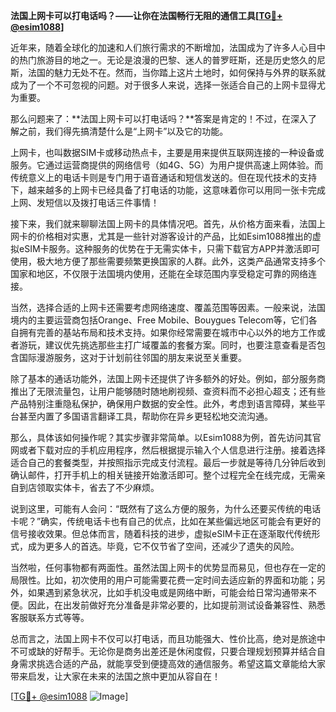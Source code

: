 **法国上网卡可以打电话吗？——让你在法国畅行无阻的通信工具[[TG💪+ @esim1088](https://t.me/s/esim1088)]**

近年来，随着全球化的加速和人们旅行需求的不断增加，法国成为了许多人心目中的热门旅游目的地之一。无论是浪漫的巴黎、迷人的普罗旺斯，还是历史悠久的尼斯，法国的魅力无处不在。然而，当你踏上这片土地时，如何保持与外界的联系就成为了一个不可忽视的问题。对于很多人来说，选择一张适合自己的上网卡显得尤为重要。

那么问题来了：**法国上网卡可以打电话吗？**答案是肯定的！不过，在深入了解之前，我们得先搞清楚什么是“上网卡”以及它的功能。

上网卡，也叫数据SIM卡或移动热点卡，主要是用来提供互联网连接的一种设备或服务。它通过运营商提供的网络信号（如4G、5G）为用户提供高速上网体验。而传统意义上的电话卡则是专门用于语音通话和短信发送的。但在现代技术的支持下，越来越多的上网卡已经具备了打电话的功能，这意味着你可以用同一张卡完成上网、发短信以及拨打电话三件事情！

接下来，我们就来聊聊法国上网卡的具体情况吧。首先，从价格方面来看，法国上网卡的价格相对实惠，尤其是一些针对游客设计的产品，比如Esim1088推出的虚拟eSIM卡服务。这种服务的优势在于无需实体卡，只需下载官方APP并激活即可使用，极大地方便了那些需要频繁更换国家的人群。此外，这类产品通常支持多个国家和地区，不仅限于法国境内使用，还能在全球范围内享受稳定可靠的网络连接。

当然，选择合适的上网卡还需要考虑网络速度、覆盖范围等因素。一般来说，法国境内的主要运营商包括Orange、Free Mobile、Bouygues Telecom等，它们各自拥有完善的基站布局和技术支持。如果你经常需要在城市中心以外的地方工作或者游玩，建议优先挑选那些主打广域覆盖的套餐方案。同时，也要注意查看是否包含国际漫游服务，这对于计划前往邻国的朋友来说至关重要。

除了基本的通话功能外，法国上网卡还提供了许多额外的好处。例如，部分服务商推出了无限流量包，让用户能够随时随地刷视频、查资料而不必担心超支；还有些产品特别注重隐私保护，确保用户数据的安全性。此外，考虑到语言障碍，某些平台甚至内置了多国语言翻译工具，帮助你在异乡更轻松地交流沟通。

那么，具体该如何操作呢？其实步骤非常简单。以Esim1088为例，首先访问其官网或者下载对应的手机应用程序，然后根据提示输入个人信息进行注册。接着选择适合自己的套餐类型，并按照指示完成支付流程。最后一步就是等待几分钟后收到确认邮件，打开手机上的相关链接开始激活即可。整个过程完全在线完成，无需亲自到店领取实体卡，省去了不少麻烦。

说到这里，可能有人会问：“既然有了这么方便的服务，为什么还要买传统的电话卡呢？”确实，传统电话卡也有自己的优点，比如在某些偏远地区可能会有更好的信号接收效果。但总体而言，随着科技的进步，虚拟eSIM卡正在逐渐取代传统形式，成为更多人的首选。毕竟，它不仅节省了空间，还减少了遗失的风险。

当然啦，任何事物都有两面性。虽然法国上网卡的优势显而易见，但也存在一定的局限性。比如，初次使用的用户可能需要花费一定时间去适应新的界面和功能；另外，如果遇到紧急状况，比如手机没电或是网络中断，可能会给日常沟通带来不便。因此，在出发前做好充分准备是非常必要的，比如提前测试设备兼容性、熟悉客服联系方式等等。

总而言之，法国上网卡不仅可以打电话，而且功能强大、性价比高，绝对是旅途中不可或缺的好帮手。无论你是商务出差还是休闲度假，只要合理规划预算并结合自身需求挑选合适的产品，就能享受到便捷高效的通信服务。希望这篇文章能给大家带来启发，让大家在未来的法国之旅中更加从容自在！

[[TG💪+ @esim1088](https://t.me/s/esim1088) ![Image](https://i.postimg.cc/4NQfJmqS/Snipaste-2025-05-13-00-14-12.png)]